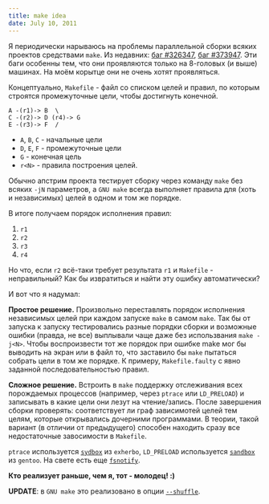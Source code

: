 ```yaml
---
title: make idea
date: July 10, 2011
---
```


Я периодически нарываюсь на проблемы параллельной сборки всяких проектов
средствами `make`. Из недавних: [баг
#326347](https://bugs.gentoo.org/show_bug.cgi?id=326347), [баг
#373947](https://bugs.gentoo.org/show_bug.cgi?id=373947). Эти баги
особенны тем, что они проявляются только на 8-головых (и выше) машинах.
На моём корытце они не очень хотят проявляться.

Концептуально, `Makefile` - файл со списком целей и правил, по которым
строятся промежуточные цели, чтобы достигнуть конечной.

    A -(r1)-> B  \
    C -(r2)-> D (r4)-> G
    E -(r3)-> F  /

- `A`, `B`, `C` - начальные цели
- `D`, `E`, `F` - промежуточные цели
- `G` - конечная цель
- `r<N>` - правила построения целей.

Обычно апстрим проекта тестирует сборку через команду `make` без
всяких `-jN` параметров, а `GNU make` всегда выполняет правила для
(хоть и независимых) целей в одном и том же порядке.

В итоге получаем порядок исполнения правил:

1.  `r1`
2.  `r2`
3.  `r3`
4.  `r4`

Но что, если `r2` всё-таки требует результата `r1` и `Makefile` -
неправильный? Как бы извратиться и найти эту ошибку автоматически?

И вот что я надумал:

**Простое решение.** Произвольно переставлять порядок исполнения
независимых целей при каждом запуске `make` в самом `make`. Так бы
от запуска к запуску тестировались разные порядки сборки и возможные
ошибки (правда, не все) выплывали чаще даже без использвания `make
-j<N>`. Чтобы воспроизвести тот же порядок при ошибке make мог бы
выводить на экран или в файл то, что заставило бы `make` пытаться
собрать цели в том же порядке. К примеру, `Makefile.faulty` с явно
заданной последовательностью правил.

**Сложное решение.** Встроить в `make` поддержку отслеживания всех
порождаемых процессов (например, через `ptrace` или `LD_PRELOAD`) и
записывать в какие цели они лезут на чтение/запись. После завершения
сборки проверять: соответствует ли граф зависимотей целей тем целям,
которые открывались дочерними программами. В теории, такой вариант (в
отличии от предыдущего) способен находить сразу все недостаточные
завосимости в `Makefile`.

`ptrace` используется
[`sydbox`](http://git.exherbo.org/?p=sydbox.git;a=summary) из `exherbo`,
`LD_PRELOAD` используется
[`sandbox`](http://git.overlays.gentoo.org/gitweb/?p=proj/sandbox.git;a=summary)
из `gentoo`. На свете есть еще
[`fsnotify`](http://lwn.net/Articles/311350/).

**Кто реализует раньше, чем я, тот - молодец! :)**

**UPDATE**: в `GNU make` это реализовано в опции
[`--shuffle`](/posts/238-new-make-shuffle-mode.html).
